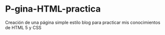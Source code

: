# P-gina-HTML-practica
Creación de una página simple estilo blog para practicar mis conocimientos de HTML 5 y CSS 
